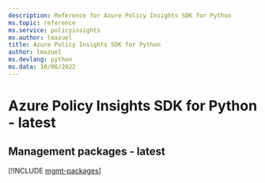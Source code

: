 ```yaml
---
description: Reference for Azure Policy Insights SDK for Python
ms.topic: reference
ms.service: policyinsights
ms.author: lmazuel
title: Azure Policy Insights SDK for Python
author: lmazuel
ms.devlang: python
ms.data: 10/06/2022
---
```

# Azure Policy Insights SDK for Python - latest

## Management packages - latest
[!INCLUDE [mgmt-packages](policy-insights-mgmt-index.md)]